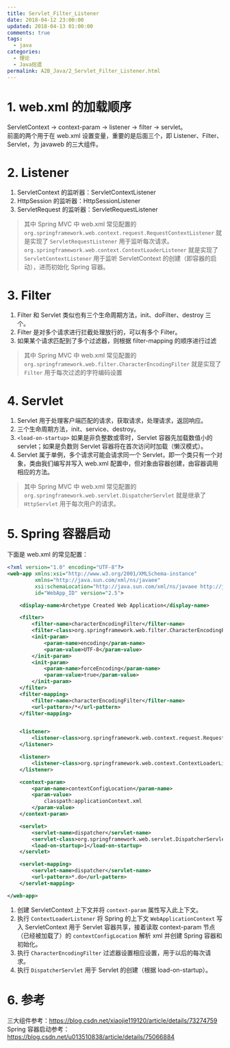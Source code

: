 ```yaml
---
title: Servlet_Filter_Listener
date: 2018-04-12 23:00:00
updated: 2018-04-13 01:00:00
comments: true
tags:
  - java
categories: 
  - 理论
  - Java拾遗
permalink: A2B_Java/2_Servlet_Filter_Listener.html    
---
```


# 1. web.xml 的加载顺序

ServletContext -> context-param -> listener -> filter -> servlet。  
前面的两个用于在 web.xml 设置变量，重要的是后面三个，即 Listener、Filter、Servlet，为 javaweb 的三大组件。

# 2. Listener

1. ServletContext 的监听器：ServletContextListener
2. HttpSession 的监听器：HttpSessionListener
3. ServletRequest 的监听器：ServletRequestListener

>其中 Spring MVC 中 web.xml 常见配置的  
>`org.springframework.web.context.request.RequestContextListener` 就是实现了 `ServletRequestListener` 用于监听每次请求。  
>`org.springframework.web.context.ContextLoaderListener` 就是实现了 `ServletContextListener` 用于监听 ServletContext 的创建（即容器的启动），进而初始化 Spring 容器。

# 3. Filter

1. Filter 和 Servlet 类似也有三个生命周期方法，init、doFilter、destroy 三个。  
2. Filter 是对多个请求进行拦截处理放行的，可以有多个 Filter。  
3. 如果某个请求匹配到了多个过滤器，则根据 filter-mapping 的顺序进行过滤

> 其中 Spring MVC 中 web.xml 常见配置的 `org.springframework.web.filter.CharacterEncodingFilter` 就是实现了 `Filter` 用于每次过滤的字符编码设置

# 4. Servlet

1. Servlet 用于处理客户端匹配的请求，获取请求，处理请求，返回响应。
2. 三个生命周期方法，init、service、destroy。
3. `<load-on-startup>` 如果是非负整数或零时，Servlet 容器先加载数值小的 servlet；如果是负数则 Servlet 容器将在首次访问时加载（懒汉模式）。
4. Servlet 属于单例，多个请求可能会请求同一个 Servlet，即一个类只有一个对象，类由我们编写并写入 web.xml 配置中，但对象由容器创建，由容器调用相应的方法。

> 其中 Spring MVC 中 web.xml 常见配置的 `org.springframework.web.servlet.DispatcherServlet` 就是继承了 `HttpServlet` 用于每次用户的请求。

# 5. Spring 容器启动

下面是 web.xml 的常见配置：
```xml
<?xml version="1.0" encoding="UTF-8"?>
<web-app xmlns:xsi="http://www.w3.org/2001/XMLSchema-instance"
         xmlns="http://java.sun.com/xml/ns/javaee"
         xsi:schemaLocation="http://java.sun.com/xml/ns/javaee http://java.sun.com/xml/ns/javaee/web-app_2_5.xsd"
         id="WebApp_ID" version="2.5">

    <display-name>Archetype Created Web Application</display-name>

    <filter>
        <filter-name>characterEncodingFilter</filter-name>
        <filter-class>org.springframework.web.filter.CharacterEncodingFilter</filter-class>
        <init-param>
            <param-name>encoding</param-name>
            <param-value>UTF-8</param-value>
        </init-param>
        <init-param>
            <param-name>forceEncoding</param-name>
            <param-value>true</param-value>
        </init-param>
    </filter>
    <filter-mapping>
        <filter-name>characterEncodingFilter</filter-name>
        <url-pattern>/*</url-pattern>
    </filter-mapping>


    <listener>
        <listener-class>org.springframework.web.context.request.RequestContextListener</listener-class>
    </listener>

    <listener>
        <listener-class>org.springframework.web.context.ContextLoaderListener</listener-class>
    </listener>

    <context-param>
        <param-name>contextConfigLocation</param-name>
        <param-value>
            classpath:applicationContext.xml
        </param-value>
    </context-param>

    <servlet>
        <servlet-name>dispatcher</servlet-name>
        <servlet-class>org.springframework.web.servlet.DispatcherServlet</servlet-class>
        <load-on-startup>1</load-on-startup>
    </servlet>

    <servlet-mapping>
        <servlet-name>dispatcher</servlet-name>
        <url-pattern>*.do</url-pattern>
    </servlet-mapping>

</web-app>

```
1. 创建 ServletContext 上下文并将 `context-param` 属性写入此上下文。
2. 执行 `ContextLoaderListener` 将 Spring 的上下文 `WebApplicationContext` 写入 ServletContext 用于 Servlet 容器共享，接着读取 context-param 节点（已经被加载了）的 `contextConfigLocation` 解析 xml 并创建 Spring 容器和初始化。
3. 执行 `CharacterEncodingFilter` 过滤器设置相应设置，用于以后的每次请求。
4. 执行 `DispatcherServlet`  用于 Servlet 的创建（根据 load-on-startup）。

# 6. 参考

三大组件参考：https://blog.csdn.net/xiaojie119120/article/details/73274759  
Spring 容器启动参考：https://blog.csdn.net/u013510838/article/details/75066884

